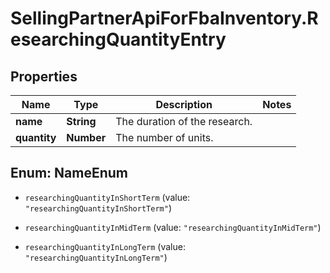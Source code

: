 # SellingPartnerApiForFbaInventory.ResearchingQuantityEntry

## Properties

Name | Type | Description | Notes
------------ | ------------- | ------------- | -------------
**name** | **String** | The duration of the research. | 
**quantity** | **Number** | The number of units. | 



## Enum: NameEnum


* `researchingQuantityInShortTerm` (value: `"researchingQuantityInShortTerm"`)

* `researchingQuantityInMidTerm` (value: `"researchingQuantityInMidTerm"`)

* `researchingQuantityInLongTerm` (value: `"researchingQuantityInLongTerm"`)




